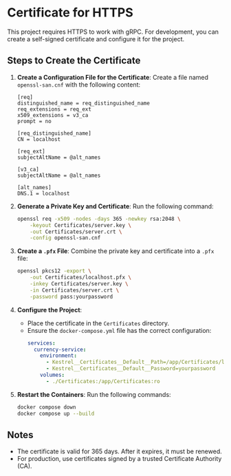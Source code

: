 # Certificate for HTTPS

This project requires HTTPS to work with gRPC. For development, you can create a self-signed certificate and configure it for the project.

## Steps to Create the Certificate

1. **Create a Configuration File for the Certificate**:
   Create a file named `openssl-san.cnf` with the following content:
   ```plaintext
   [req]
   distinguished_name = req_distinguished_name
   req_extensions = req_ext
   x509_extensions = v3_ca
   prompt = no

   [req_distinguished_name]
   CN = localhost

   [req_ext]
   subjectAltName = @alt_names

   [v3_ca]
   subjectAltName = @alt_names

   [alt_names]
   DNS.1 = localhost
   ```

2. **Generate a Private Key and Certificate**:
   Run the following command:
   ```bash
   openssl req -x509 -nodes -days 365 -newkey rsa:2048 \
       -keyout Certificates/server.key \
       -out Certificates/server.crt \
       -config openssl-san.cnf
   ```

3. **Create a `.pfx` File**:
   Combine the private key and certificate into a `.pfx` file:
   ```bash
   openssl pkcs12 -export \
       -out Certificates/localhost.pfx \
       -inkey Certificates/server.key \
       -in Certificates/server.crt \
       -password pass:yourpassword
   ```

4. **Configure the Project**:
   - Place the certificate in the `Certificates` directory.
   - Ensure the `docker-compose.yml` file has the correct configuration:
     ```yaml
     services:
       currency-service:
         environment:
           - Kestrel__Certificates__Default__Path=/app/Certificates/localhost.pfx
           - Kestrel__Certificates__Default__Password=yourpassword
         volumes:
           - ./Certificates:/app/Certificates:ro
     ```

5. **Restart the Containers**:
   Run the following commands:
   ```bash
   docker compose down
   docker compose up --build
   ```

## Notes

- The certificate is valid for 365 days. After it expires, it must be renewed.
- For production, use certificates signed by a trusted Certificate Authority (CA).
